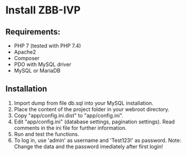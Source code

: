 # Install ZBB-IVP

## Requirements:

+ PHP 7 (tested with PHP 7.4)
+ Apache2
+ Composer
+ PDO with MySQL driver
+ MySQL or MariaDB

## Installation

1. Import dump from file db.sql into your MySQL installation.
2. Place the content of the project folder in your webroot directory.
3. Copy "app/config.ini.dist" to "app/config.ini".
4. Edit "app/config.ini" (database settings, pagination settings). Read comments in the ini file for further information.
5. Run and test the functions.
6. To log in, use 'admin' as username and 'Test123!' as password.
  Note: Change the data and the password imediately after first login!